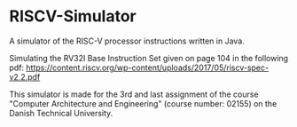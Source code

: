# RISCV-Simulator
A simulator of the RISC-V processor instructions written in Java.

Simulating the RV32I Base Instruction Set given on page 104 in the following pdf: 
https://content.riscv.org/wp-content/uploads/2017/05/riscv-spec-v2.2.pdf 


This simulator is made for the 3rd and last assignment of the course "Computer Architecture and Engineering" (course number: 02155) on the Danish Technical University. 
